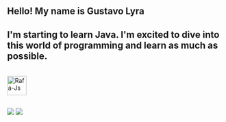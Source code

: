 ## Hello! My name is Gustavo Lyra
## I'm starting to learn Java. I'm excited to dive into this world of programming and learn as much as possible.
<div style="display: inline_block"><br>
  <img align="center" alt="Rafa-Js" height="45" width="45" src="https://user-images.githubusercontent.com/25181517/117201156-9a724800-adec-11eb-9a9d-3cd0f67da4bc.png">

</div>
</div>
  
  ##
 
<div> 
  <a href="https://www.instagram.com/gustavolyra23/" target="_blank"><img src="https://img.shields.io/badge/-Instagram-%23E4405F?style=for-the-badge&logo=instagram&logoColor=white" target="_blank"></a>
  <a href="https://www.linkedin.com/in/gustavo-lyra-1a7309232/" target="_blank"><img src="https://img.shields.io/badge/-LinkedIn-%230077B5?style=for-the-badge&logo=linkedin&logoColor=white" target="_blank"></a> 
</div>
